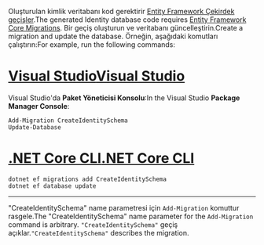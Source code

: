 <span data-ttu-id="bf33a-101">Oluşturulan kimlik veritabanı kod gerektirir [Entity Framework Çekirdek geçişler](/ef/core/managing-schemas/migrations/).</span><span class="sxs-lookup"><span data-stu-id="bf33a-101">The generated Identity database code requires [Entity Framework Core Migrations](/ef/core/managing-schemas/migrations/).</span></span> <span data-ttu-id="bf33a-102">Bir geçiş oluşturun ve veritabanı güncelleştirin.</span><span class="sxs-lookup"><span data-stu-id="bf33a-102">Create a migration and update the database.</span></span> <span data-ttu-id="bf33a-103">Örneğin, aşağıdaki komutları çalıştırın:</span><span class="sxs-lookup"><span data-stu-id="bf33a-103">For example, run the following commands:</span></span>

# <a name="visual-studiotabvisual-studio"></a>[<span data-ttu-id="bf33a-104">Visual Studio</span><span class="sxs-lookup"><span data-stu-id="bf33a-104">Visual Studio</span></span>](#tab/visual-studio)

<span data-ttu-id="bf33a-105">Visual Studio'da **Paket Yöneticisi Konsolu**:</span><span class="sxs-lookup"><span data-stu-id="bf33a-105">In the Visual Studio **Package Manager Console**:</span></span>

```PMC
Add-Migration CreateIdentitySchema
Update-Database
```

# <a name="net-core-clitabnetcore-cli"></a>[<span data-ttu-id="bf33a-106">.NET Core CLI</span><span class="sxs-lookup"><span data-stu-id="bf33a-106">.NET Core CLI</span></span>](#tab/netcore-cli)

```cli
dotnet ef migrations add CreateIdentitySchema
dotnet ef database update
```

------

<span data-ttu-id="bf33a-107">"CreateIdentitySchema" name parametresi için `Add-Migration` komuttur rasgele.</span><span class="sxs-lookup"><span data-stu-id="bf33a-107">The "CreateIdentitySchema" name parameter for the `Add-Migration` command is arbitrary.</span></span> <span data-ttu-id="bf33a-108">`"CreateIdentitySchema"` geçiş açıklar.</span><span class="sxs-lookup"><span data-stu-id="bf33a-108">`"CreateIdentitySchema"` describes the migration.</span></span>